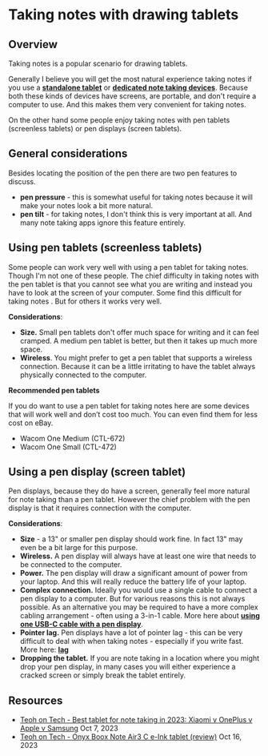 # Taking notes with drawing tablets

## Overview

Taking notes is a popular scenario for drawing tablets.

Generally I believe you will get the most natural experience taking notes if you use a [**standalone tablet**](../../recommendations/standalone-drawing-tablet-recommendations.md) or [**dedicated note taking devices**](../../recommendations/dedicated-note-taking-devices.md). Because both these kinds of devices have screens, are portable, and don't require a computer to use. And this makes them very convenient for taking notes.

On the other hand some people enjoy taking notes with pen tablets (screenless tablets) or pen displays (screen tablets).&#x20;

## General considerations

Besides locating the position of the pen there are two pen features to discuss.

* **pen pressure** - this is somewhat useful for taking notes because it will make your notes look a bit more natural.
* **pen tilt** - for taking notes, I don't think this is very important at all. And many note taking apps ignore this feature entirely.

## Using pen tablets (screenless tablets)&#x20;

Some people can work very well with using a pen tablet for taking notes. Though I'm not one of these people. The chief difficulty in taking notes with the pen tablet is that you cannot see what you are writing and instead you have to look at the screen of your computer. Some find this difficult for taking notes . But for others it works very well.

**Considerations**:

* **Size.** Small pen tablets don't offer much space for writing and it can feel cramped. A medium pen tablet is better, but then it takes up much more space.
* **Wireless**. You might prefer to get a pen tablet that supports a wireless connection. Because it can be a little irritating to have the tablet always physically connected to the computer.

**Recommended pen tablets**

If you do want to use a pen tablet for taking notes here are some devices that will work well and don’t cost too much. You can even find them for less cost on eBay.

* Wacom One Medium (CTL-672)
* Wacom One Small (CTL-472)

## Using a pen display (screen tablet)

Pen displays, because they do have a screen, generally feel more natural for note taking than a pen tablet. However the chief problem with the pen display is that it requires connection with the computer.

**Considerations**:

* **Size** - a 13" or smaller pen display should work fine. In fact 13" may even be a bit large for this purpose.
* **Wireless.** A pen display will always have at least one wire that needs to be connected to the computer.
* **Power.** The pen display will draw a significant amount of power from your laptop. And this will really reduce the battery life of your laptop.
* **Complex connection.** Ideally you would use a single cable to connect a pen display to a computer. But for various reasons this is not always possible. As an alternative you may be required to have a more complex cabling arrangement - often using a 3-in-1 cable. More here about [**using one USB-C cable with a pen display**](../connections-and-cabling/connecting-a-pen-display-with-one-usb-c-cable.md).&#x20;
* **Pointer lag.** Pen displays have a lot of pointer lag - this can be very difficult to deal with when taking notes - especially if you write fast. More here: [**lag**](../core-features/lag.md) &#x20;
* **Dropping the tablet.** If you are note taking in a location where you might drop your pen display, in many cases you will either experience a cracked screen or simply break the tablet entirely. &#x20;

## Resources

* [Teoh on Tech - Best tablet for note taking in 2023: Xiaomi v OnePlus v Apple v Samsung](https://www.youtube.com/watch?v=ywnQpqv9AHQ) Oct 7, 2023
* [Teoh on Tech - Onyx Boox Note Air3 C e-Ink tablet (review)](https://www.youtube.com/watch?v=7WHAGFYjhT8) Oct 16, 2023

